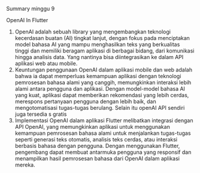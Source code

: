 Summary minggu 9

OpenAI In Flutter

1. OpenAI adalah sebuah library yang mengembangkan teknologi kecerdasan buatan (AI) tingkat lanjut, dengan fokus pada menciptakan model bahasa AI yang mampu menghasilkan teks yang berkualitas tinggi dan memiliki beragam aplikasi di berbagai bidang, dari komunikasi hingga analisis data. Yang nantinya bisa diintegrasikan ke dalam API aplikasi web atau mobile.
2. Keuntungan penggunaan OpenAI dalam aplikasi mobile dan web adalah bahwa ia dapat memperluas kemampuan aplikasi dengan teknologi pemrosesan bahasa alami yang canggih, memungkinkan interaksi lebih alami antara pengguna dan aplikasi. Dengan model-model bahasa AI yang kuat, aplikasi dapat memberikan rekomendasi yang lebih cerdas, merespons pertanyaan pengguna dengan lebih baik, dan mengotomatisasi tugas-tugas berulang. Selain itu openAI API sendiri juga tersedia s gratis
3. Implementasi OpenAI dalam aplikasi Flutter melibatkan integrasi dengan API OpenAI, yang memungkinkan aplikasi untuk menggunakan kemampuan pemrosesan bahasa alami untuk menjalankan tugas-tugas seperti generasi teks otomatis, analisis teks cerdas, atau interaksi berbasis bahasa dengan pengguna. Dengan menggunakan Flutter, pengembang dapat membuat antarmuka pengguna yang responsif dan menampilkan hasil pemrosesan bahasa dari OpenAI dalam aplikasi mereka.